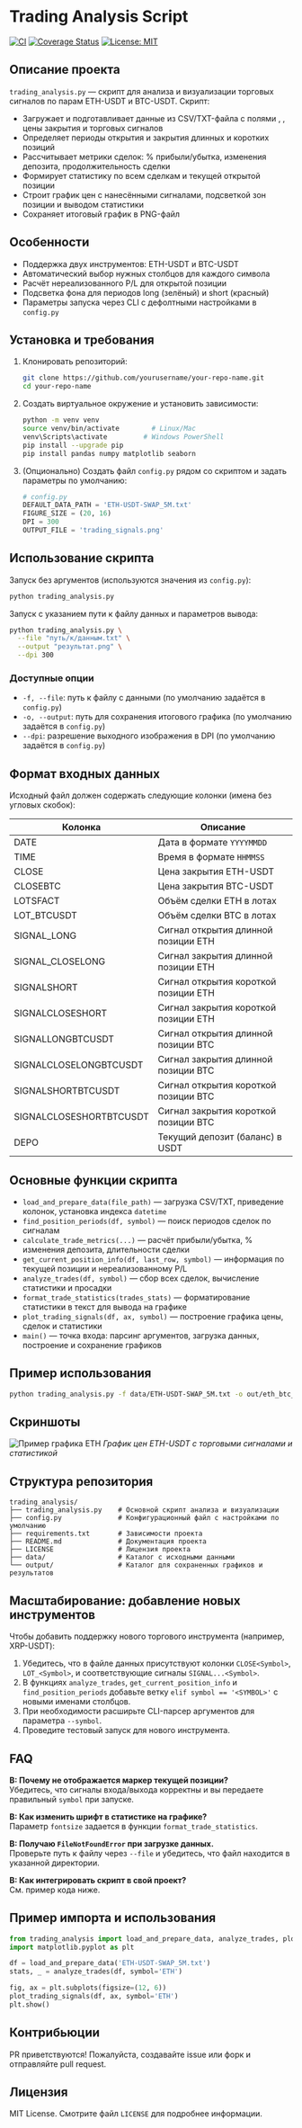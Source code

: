 # Trading Analysis Script

[![CI](https://github.com/yourusername/your-repo-name/actions/workflows/ci.yml/badge.svg)](https://github.com/yourusername/your-repo-name/actions)
[![Coverage Status](https://coveralls.io/repos/github/yourusername/your-repo-name/badge.svg?branch=main)](https://coveralls.io/github/yourusername/your-repo-name?branch=main)
[![License: MIT](https://img.shields.io/badge/License-MIT-blue.svg)](LICENSE)

## Описание проекта

`trading_analysis.py` — скрипт для анализа и визуализации торговых сигналов по парам ETH-USDT и BTC-USDT. Скрипт:
- Загружает и подготавливает данные из CSV/TXT-файла с полями <DATE>, <TIME>, цены закрытия и торговых сигналов
- Определяет периоды открытия и закрытия длинных и коротких позиций
- Рассчитывает метрики сделок: % прибыли/убытка, изменения депозита, продолжительность сделки
- Формирует статистику по всем сделкам и текущей открытой позиции
- Строит график цен с нанесёнными сигналами, подсветкой зон позиции и выводом статистики
- Сохраняет итоговый график в PNG-файл

## Особенности

- Поддержка двух инструментов: ETH-USDT и BTC-USDT
- Автоматический выбор нужных столбцов для каждого символа
- Расчёт нереализованного P/L для открытой позиции
- Подсветка фона для периодов long (зелёный) и short (красный)
- Параметры запуска через CLI с дефолтными настройками в `config.py`

## Установка и требования

1. Клонировать репозиторий:
   ```bash
   git clone https://github.com/yourusername/your-repo-name.git
   cd your-repo-name
   ```

2. Создать виртуальное окружение и установить зависимости:
   ```bash
   python -m venv venv
   source venv/bin/activate        # Linux/Mac
   venv\Scripts\activate         # Windows PowerShell
   pip install --upgrade pip
   pip install pandas numpy matplotlib seaborn
   ```

3. (Опционально) Создать файл `config.py` рядом со скриптом и задать параметры по умолчанию:
   ```python
   # config.py
   DEFAULT_DATA_PATH = 'ETH-USDT-SWAP_5M.txt'
   FIGURE_SIZE = (20, 16)
   DPI = 300
   OUTPUT_FILE = 'trading_signals.png'
   ```

## Использование скрипта

Запуск без аргументов (используются значения из `config.py`):
```bash
python trading_analysis.py
```

Запуск с указанием пути к файлу данных и параметров вывода:
```bash
python trading_analysis.py \
  --file "путь/к/данным.txt" \
  --output "результат.png" \
  --dpi 300
```

### Доступные опции

- `-f, --file`: путь к файлу с данными (по умолчанию задаётся в `config.py`)
- `-o, --output`: путь для сохранения итогового графика (по умолчанию задаётся в `config.py`)
- `--dpi`: разрешение выходного изображения в DPI (по умолчанию задаётся в `config.py`)

## Формат входных данных

Исходный файл должен содержать следующие колонки (имена без угловых скобок):

| Колонка                | Описание                                      |
|------------------------|-----------------------------------------------|
| DATE                   | Дата в формате `YYYYMMDD`                     |
| TIME                   | Время в формате `HHMMSS`                      |
| CLOSE                  | Цена закрытия ETH-USDT                        |
| CLOSEBTC               | Цена закрытия BTC-USDT                        |
| LOTSFACT               | Объём сделки ETH в лотах                      |
| LOT_BTCUSDT            | Объём сделки BTC в лотах                      |
| SIGNAL_LONG            | Сигнал открытия длинной позиции ETH           |
| SIGNAL_CLOSELONG       | Сигнал закрытия длинной позиции ETH           |
| SIGNALSHORT            | Сигнал открытия короткой позиции ETH          |
| SIGNALCLOSESHORT       | Сигнал закрытия короткой позиции ETH          |
| SIGNALLONGBTCUSDT      | Сигнал открытия длинной позиции BTC           |
| SIGNALCLOSELONGBTCUSDT | Сигнал закрытия длинной позиции BTC           |
| SIGNALSHORTBTCUSDT     | Сигнал открытия короткой позиции BTC          |
| SIGNALCLOSESHORTBTCUSDT| Сигнал закрытия короткой позиции BTC          |
| DEPO                   | Текущий депозит (баланс) в USDT               |

## Основные функции скрипта

- `load_and_prepare_data(file_path)` — загрузка CSV/TXT, приведение колонок, установка индекса `datetime`
- `find_position_periods(df, symbol)` — поиск периодов сделок по сигналам
- `calculate_trade_metrics(...)` — расчёт прибыли/убытка, % изменения депозита, длительности сделки
- `get_current_position_info(df, last_row, symbol)` — информация по текущей позиции и нереализованному P/L
- `analyze_trades(df, symbol)` — сбор всех сделок, вычисление статистики и просадки
- `format_trade_statistics(trades_stats)` — форматирование статистики в текст для вывода на графике
- `plot_trading_signals(df, ax, symbol)` — построение графика цены, сделок и статистики
- `main()` — точка входа: парсинг аргументов, загрузка данных, построение и сохранение графиков

## Пример использования

```bash
python trading_analysis.py -f data/ETH-USDT-SWAP_5M.txt -o out/eth_btc_signals.png --dpi 400
```

## Скриншоты

![Пример графика ETH]([docs/eth_example.png](https://github.com/avvin07/signals/blob/main/trading_signals.png))
*График цен ETH-USDT с торговыми сигналами и статистикой*


## Структура репозитория

```
trading_analysis/
├── trading_analysis.py    # Основной скрипт анализа и визуализации
├── config.py              # Конфигурационный файл с настройками по умолчанию
├── requirements.txt       # Зависимости проекта
├── README.md              # Документация проекта
├── LICENSE                # Лицензия проекта
├── data/                  # Каталог с исходными данными
└── output/                # Каталог для сохраненных графиков и результатов
```

## Масштабирование: добавление новых инструментов

Чтобы добавить поддержку нового торгового инструмента (например, XRP-USDT):
1. Убедитесь, что в файле данных присутствуют колонки `CLOSE<Symbol>`, `LOT_<Symbol>`, и соответствующие сигналы `SIGNAL...<Symbol>`.
2. В функциях `analyze_trades`, `get_current_position_info` и `find_position_periods` добавьте ветку `elif symbol == '<SYMBOL>'` с новыми именами столбцов.
3. При необходимости расширьте CLI-парсер аргументов для параметра `--symbol`.
4. Проведите тестовый запуск для нового инструмента.

## FAQ

**В: Почему не отображается маркер текущей позиции?**  
Убедитесь, что сигналы входа/выхода корректны и вы передаете правильный `symbol` при запуске.

**В: Как изменить шрифт в статистике на графике?**  
Параметр `fontsize` задается в функции `format_trade_statistics`.

**В: Получаю `FileNotFoundError` при загрузке данных.**  
Проверьте путь к файлу через `--file` и убедитесь, что файл находится в указанной директории.

**В: Как интегрировать скрипт в свой проект?**  
См. пример кода ниже.

## Пример импорта и использования

```python
from trading_analysis import load_and_prepare_data, analyze_trades, plot_trading_signals
import matplotlib.pyplot as plt

df = load_and_prepare_data('ETH-USDT-SWAP_5M.txt')
stats, _ = analyze_trades(df, symbol='ETH')

fig, ax = plt.subplots(figsize=(12, 6))
plot_trading_signals(df, ax, symbol='ETH')
plt.show()
```

## Контрибьюции

PR приветствуются! Пожалуйста, создавайте issue или форк и отправляйте pull request.

## Лицензия

MIT License. Смотрите файл `LICENSE` для подробнее информации. 
